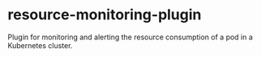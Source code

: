 # resource-monitoring-plugin
Plugin for monitoring and alerting the resource consumption of a pod in a Kubernetes cluster.
